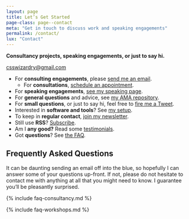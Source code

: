 ```yaml
---
layout: page
title: Let’s Get Started
page-class: page--contact
meta: "Get in touch to discuss work and speaking engagements"
permalink: /contact/
lux: "Contact"
---
```


**Consultancy projects, speaking engagements, or just to say hi.**

<a href="mailto:csswizardry@gmail.com" class="btn  btn--full" id="section:details">csswizardry@gmail.com</a>

* For **consulting engagements**, please [send me an
  email](mailto:csswizardry@gmail.com).
  * For **consultations**, [schedule an appointment](/consultancy/#consultations).
* For **speaking engagements**, [see my speaking
  page](/speaking/#section:request).
* For **general questions** and advice, see [my AMA
  repository](https://github.com/csswizardry/ama).
* For **small questions**, or just to say hi, feel free to [fire me
  a Tweet](https://twitter.com/csswizardry).
* Interested in **software and tools**? See [my setup](/uses/).
* To keep in **regular contact**, [join my newsletter](/newsletter/).
* Still use **RSS**? [Subscribe](https://feeds.feedburner.com/csswizardry).
* Am I **any good?** Read some [testimonials](/testimonials/).
* Got **questions**? See [the FAQ](#section:faq).





## Frequently Asked Questions

It can be daunting sending an email off into the blue, so hopefully I can answer
some of your questions up-front. If not, please do not hesitate to contact me
with anything at all that you might need to know. I guarantee you’ll be
pleasantly surprised.

{% include faq-consultancy.md %}

{% include faq-workshops.md %}
